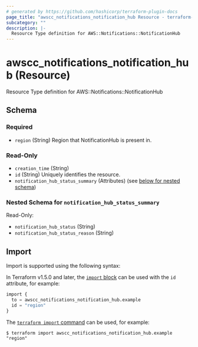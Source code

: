 ```yaml
---
# generated by https://github.com/hashicorp/terraform-plugin-docs
page_title: "awscc_notifications_notification_hub Resource - terraform-provider-awscc"
subcategory: ""
description: |-
  Resource Type definition for AWS::Notifications::NotificationHub
---
```


# awscc_notifications_notification_hub (Resource)

Resource Type definition for AWS::Notifications::NotificationHub



<!-- schema generated by tfplugindocs -->
## Schema

### Required

- `region` (String) Region that NotificationHub is present in.

### Read-Only

- `creation_time` (String)
- `id` (String) Uniquely identifies the resource.
- `notification_hub_status_summary` (Attributes) (see [below for nested schema](#nestedatt--notification_hub_status_summary))

<a id="nestedatt--notification_hub_status_summary"></a>
### Nested Schema for `notification_hub_status_summary`

Read-Only:

- `notification_hub_status` (String)
- `notification_hub_status_reason` (String)

## Import

Import is supported using the following syntax:

In Terraform v1.5.0 and later, the [`import` block](https://developer.hashicorp.com/terraform/language/import) can be used with the `id` attribute, for example:

```terraform
import {
  to = awscc_notifications_notification_hub.example
  id = "region"
}
```

The [`terraform import` command](https://developer.hashicorp.com/terraform/cli/commands/import) can be used, for example:

```shell
$ terraform import awscc_notifications_notification_hub.example "region"
```
